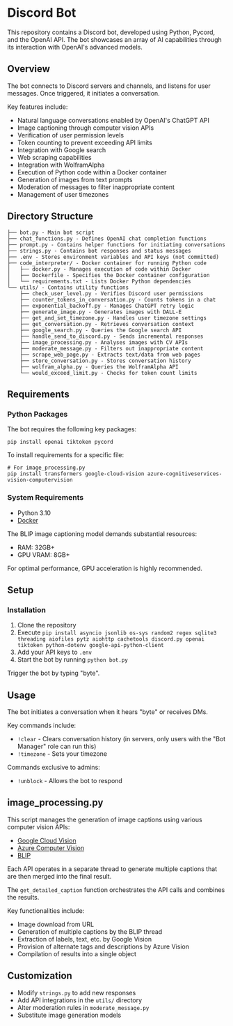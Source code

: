 # Discord Bot

This repository contains a Discord bot, developed using Python, Pycord, and the OpenAI API. The bot showcases an array of AI capabilities through its interaction with OpenAI's advanced models.

## Overview

The bot connects to Discord servers and channels, and listens for user messages. Once triggered, it initiates a conversation. 

Key features include:

- Natural language conversations enabled by OpenAI's ChatGPT API
- Image captioning through computer vision APIs
- Verification of user permission levels
- Token counting to prevent exceeding API limits  
- Integration with Google search
- Web scraping capabilities
- Integration with WolframAlpha
- Execution of Python code within a Docker container
- Generation of images from text prompts
- Moderation of messages to filter inappropriate content
- Management of user timezones

## Directory Structure  

```
├── bot.py - Main bot script
├── chat_functions.py - Defines OpenAI chat completion functions
├── prompt.py - Contains helper functions for initiating conversations  
├── strings.py - Contains bot responses and status messages
├── .env - Stores environment variables and API keys (not committed)
├── code_interpreter/ - Docker container for running Python code
│   ├── docker.py - Manages execution of code within Docker
│   ├── Dockerfile - Specifies the Docker container configuration
│   └── requirements.txt - Lists Docker Python dependencies
└── utils/ - Contains utility functions
    ├── check_user_level.py - Verifies Discord user permissions
    ├── counter_tokens_in_conversation.py - Counts tokens in a chat
    ├── exponential_backoff.py - Manages ChatGPT retry logic
    ├── generate_image.py - Generates images with DALL-E 
    ├── get_and_set_timezone.py - Handles user timezone settings
    ├── get_conversation.py - Retrieves conversation context
    ├── google_search.py - Queries the Google search API  
    ├── handle_send_to_discord.py - Sends incremental responses
    ├── image_processing.py - Analyses images with CV APIs    
    ├── moderate_message.py - Filters out inappropriate content
    ├── scrape_web_page.py - Extracts text/data from web pages    
    ├── store_conversation.py - Stores conversation history 
    ├── wolfram_alpha.py - Queries the WolframAlpha API
    └── would_exceed_limit.py - Checks for token count limits
```

## Requirements

### Python Packages  

The bot requires the following key packages:

```
pip install openai tiktoken pycord
```

To install requirements for a specific file: 

```
# For image_processing.py
pip install transformers google-cloud-vision azure-cognitiveservices-vision-computervision 
```

### System Requirements

- Python 3.10
- [Docker](https://docs.docker.com/get-docker/)

The BLIP image captioning model demands substantial resources:

- RAM: 32GB+
- GPU VRAM: 8GB+ 

For optimal performance, GPU acceleration is highly recommended.

## Setup  

### Installation

1. Clone the repository
2. Execute `pip install asyncio jsonlib os-sys random2 regex sqlite3 threading aiofiles pytz aiohttp cachetools discord.py openai tiktoken python-dotenv google-api-python-client`
3. Add your API keys to `.env` 
4. Start the bot by running `python bot.py`    

Trigger the bot by typing "byte".

## Usage

The bot initiates a conversation when it hears "byte" or receives DMs. 

Key commands include:  

- `!clear` - Clears conversation history (in servers, only users with the "Bot Manager" role can run this)
- `!timezone` - Sets your timezone   

Commands exclusive to admins:

- `!unblock` - Allows the bot to respond

## image_processing.py  

This script manages the generation of image captions using various computer vision APIs:

- [Google Cloud Vision](https://cloud.google.com/vision)
- [Azure Computer Vision](https://azure.microsoft.com/en-us/services/cognitive-services/computer-vision/)    
- [BLIP](https://github.com/salesforce/BLIP)

Each API operates in a separate thread to generate multiple captions that are then merged into the final result.  

The `get_detailed_caption` function orchestrates the API calls and combines the results.

Key functionalities include:  

- Image download from URL
- Generation of multiple captions by the BLIP thread   
- Extraction of labels, text, etc. by Google Vision
- Provision of alternate tags and descriptions by Azure Vision 
- Compilation of results into a single object

## Customization

- Modify `strings.py` to add new responses   
- Add API integrations in the `utils/` directory
- Alter moderation rules in `moderate_message.py`
- Substitute image generation models
